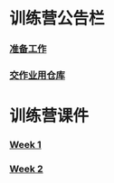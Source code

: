 # 训练营公告栏
### [准备工作](https://github.com/dfdyz/-/blob/main/getting_start.md)



### [交作业用仓库](https://github.com/dfdyz/2023RealityGameCamp_Programming)

# 训练营课件
### [Week 1](https://github.com/dfdyz/-/blob/main/Week1.md)
### [Week 2](https://github.com/dfdyz/-/blob/main/Week2.md)
